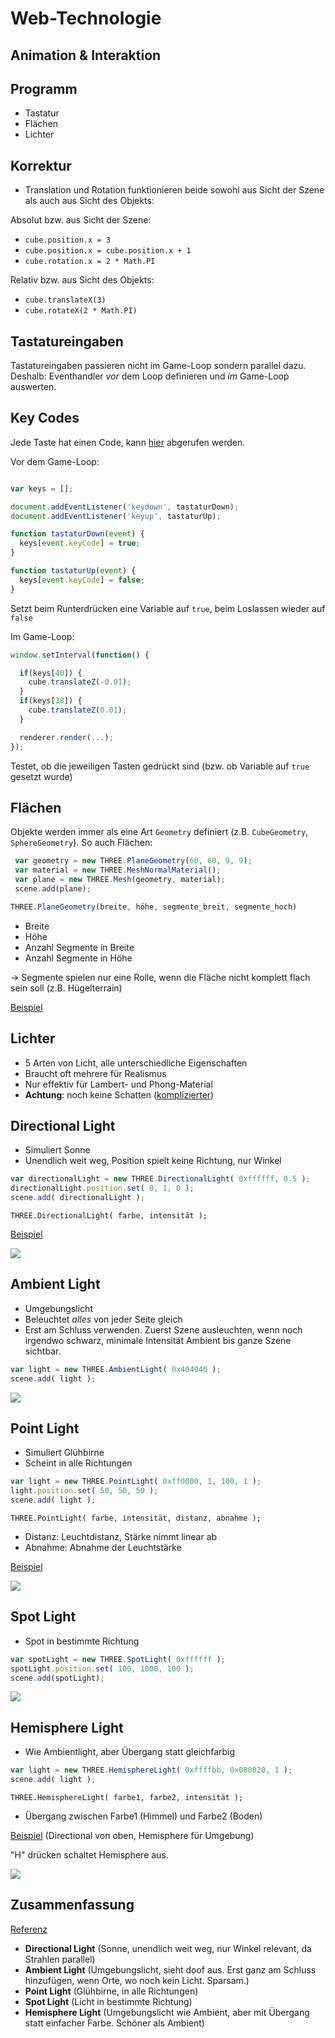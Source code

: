 # Web-Technologie

## Animation & Interaktion



## Programm

* Tastatur
* Flächen
* Lichter



## Korrektur

* Translation und Rotation funktionieren beide sowohl aus Sicht der Szene als auch aus Sicht des Objekts:


Absolut bzw. aus Sicht der Szene:

* `cube.position.x = 3`
* `cube.position.x = cube.position.x + 1`
* `cube.rotation.x = 2 * Math.PI`


Relativ bzw. aus Sicht des Objekts:

* `cube.translateX(3)`
* `cube.rotateX(2 * Math.PI)`



## Tastatureingaben

Tastatureingaben passieren nicht im Game-Loop sondern parallel dazu. Deshalb: Eventhandler *vor* dem Loop definieren und *im* Game-Loop auswerten.


## Key Codes

Jede Taste hat einen Code, kann [hier](http://www.cambiaresearch.com/articles/15/javascript-char-codes-key-codes) abgerufen werden.


Vor dem Game-Loop:

```js

var keys = [];

document.addEventListener('keydown', tastaturDown);
document.addEventListener('keyup', tastaturUp);

function tastaturDown(event) {
  keys[event.keyCode] = true;
}

function tastaturUp(event) {
  keys[event.keyCode] = false;
}
```

Setzt beim Runterdrücken eine Variable auf `true`, beim Loslassen wieder auf `false`


Im Game-Loop:

```js
window.setInterval(function() {

  if(keys[40]) {
    cube.translateZ(-0.01);
  }
  if(keys[38]) {
    cube.translateZ(0.01);
  }

  renderer.render(...);
});
```

Testet, ob die jeweiligen Tasten gedrückt sind (bzw. ob Variable auf `true` gesetzt wurde)



## Flächen

Objekte werden immer als eine Art `Geometry` definiert (z.B. `CubeGeometry`, `SphereGeometry`). So auch Flächen:

```js
 var geometry = new THREE.PlaneGeometry(60, 60, 9, 9);
 var material = new THREE.MeshNormalMaterial();
 var plane = new THREE.Mesh(geometry, material);
 scene.add(plane);
```


```js
THREE.PlaneGeometry(breite, höhe, segmente_breit, segmente_hoch)
```

* Breite
* Höhe
* Anzahl Segmente in Breite
* Anzahl Segmente in Höhe

-> Segmente spielen nur eine Rolle, wenn die Fläche nicht komplett flach sein soll (z.B. Hügelterrain)

[Beispiel](http://threejs.org/docs/#Reference/Extras.Geometries/PlaneGeometry)



## Lichter

* 5 Arten von Licht, alle unterschiedliche Eigenschaften
* Braucht oft mehrere für Realismus
* Nur effektiv für Lambert- und Phong-Material
* **Achtung**: noch keine Schatten ([komplizierter](http://learningthreejs.com/blog/2012/01/20/casting-shadows/))


## Directional Light

* Simuliert Sonne
* Unendlich weit weg, Position spielt keine Richtung, nur Winkel

```js
var directionalLight = new THREE.DirectionalLight( 0xffffff, 0.5 );
directionalLight.position.set( 0, 1, 0 );
scene.add( directionalLight );
```

`THREE.DirectionalLight( farbe, intensität );`

[Beispiel](http://threejs.org/docs/#Reference/Lights/DirectionalLight)


![](images/lights/directional.jpg)


## Ambient Light

* Umgebungslicht
* Beleuchtet *alles* von jeder Seite gleich
* Erst am Schluss verwenden. Zuerst Szene ausleuchten, wenn noch irgendwo schwarz, minimale Intensität Ambient bis ganze Szene sichtbar.

```js
var light = new THREE.AmbientLight( 0x404040 );
scene.add( light );
```


![](images/lights/ambient.jpg)


## Point Light

* Simuliert Glühbirne
* Scheint in alle Richtungen

```js
var light = new THREE.PointLight( 0xff0000, 1, 100, 1 );
light.position.set( 50, 50, 50 );
scene.add( light );
```

`THREE.PointLight( farbe, intensität, distanz, abnahme );`

* Distanz: Leuchtdistanz, Stärke nimmt linear ab
* Abnahme: Abnahme der Leuchtstärke

[Beispiel](http://threejs.org/examples/#webgl_lights_pointlights2)


![](images/lights/point.jpg)


## Spot Light

* Spot in bestimmte Richtung

```js
var spotLight = new THREE.SpotLight( 0xffffff );
spotLight.position.set( 100, 1000, 100 );
scene.add(spotLight);
```


![](images/lights/spot.jpg)


## Hemisphere Light

* Wie Ambientlight, aber Übergang statt gleichfarbig

```js
var light = new THREE.HemisphereLight( 0xffffbb, 0x080820, 1 );
scene.add( light );
```

`THREE.HemisphereLight( farbe1, farbe2, intensität );`

* Übergang zwischen Farbe1 (Himmel) und Farbe2 (Boden)

[Beispiel](http://threejs.org/examples/#webgl_lights_hemisphere) (Directional von oben, Hemisphere für Umgebung)

"H" drücken schaltet Hemisphere aus.


![](images/lights/hemisphere.jpg)


## Zusammenfassung

[Referenz](http://threejs.org/docs/#Reference/Lights/AmbientLight)

* **Directional Light** (Sonne, unendlich weit weg, nur Winkel relevant, da Strahlen parallel)
* **Ambient Light** (Umgebungslicht, sieht doof aus. Erst ganz am Schluss hinzufügen, wenn Orte, wo noch kein Licht. Sparsam.)
* **Point Light** (Glühbirne, in alle Richtungen)
* **Spot Light** (Licht in bestimmte Richtung)
* **Hemisphere Light** (Umgebungslicht wie Ambient, aber mit Übergang statt einfacher Farbe. Schöner als Ambient)

